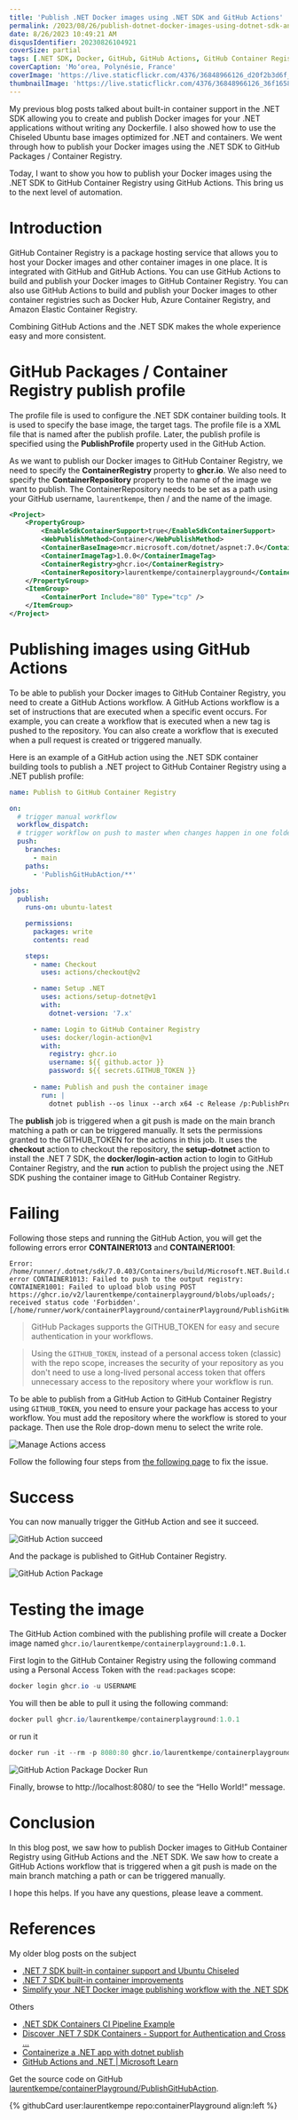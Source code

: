 ```yaml
---
title: 'Publish .NET Docker images using .NET SDK and GitHub Actions'
permalink: /2023/08/26/publish-dotnet-docker-images-using-dotnet-sdk-and-github-actions/
date: 8/26/2023 10:49:21 AM
disqusIdentifier: 20230826104921
coverSize: partial
tags: [.NET SDK, Docker, GitHub, GitHub Actions, GitHub Container Registry]
coverCaption: 'Moʻorea, Polynésie, France'
coverImage: 'https://live.staticflickr.com/4376/36848966126_d20f2b3d6f_h.jpg'
thumbnailImage: 'https://live.staticflickr.com/4376/36848966126_36f1658c9e_q.jpg'
---
```

My previous blog posts talked about built-in container support in the .NET SDK allowing you to create and publish Docker images for your .NET applications without writing any Dockerfile. I also showed how to use the Chiseled Ubuntu base images optimized for .NET and containers. We went through how to publish your Docker images using the .NET SDK to GitHub Packages / Container Registry.

Today, I want to show you how to publish your Docker images using the .NET SDK to GitHub Container Registry using GitHub Actions. This bring us to the next level of automation.
<!-- more -->
# Introduction

GitHub Container Registry is a package hosting service that allows you to host your Docker images and other container images in one place. It is integrated with GitHub and GitHub Actions. You can use GitHub Actions to build and publish your Docker images to GitHub Container Registry. You can also use GitHub Actions to build and publish your Docker images to other container registries such as Docker Hub, Azure Container Registry, and Amazon Elastic Container Registry.

Combining GitHub Actions and the .NET SDK makes the whole experience easy and more consistent.

# GitHub Packages / Container Registry publish profile

The profile file is used to configure the .NET SDK container building tools. It is used to specify the base image, the target tags. The profile file is a XML file that is named after the publish profile. Later, the publish profile is specified using the **PublishProfile** property used in the GitHub Action.

As we want to publish our Docker images to GitHub Container Registry, we need to specify the **ContainerRegistry** property to **ghcr.io**. We also need to specify the **ContainerRepository** property to the name of the image we want to publish. The ContainerRepository needs to be set as a path using your GitHub username, `laurentkempe`, then / and the name of the image.

```xml github.pubxml
<Project>
    <PropertyGroup>
        <EnableSdkContainerSupport>true</EnableSdkContainerSupport>
        <WebPublishMethod>Container</WebPublishMethod>
        <ContainerBaseImage>mcr.microsoft.com/dotnet/aspnet:7.0</ContainerBaseImage>
        <ContainerImageTag>1.0.0</ContainerImageTag>
        <ContainerRegistry>ghcr.io</ContainerRegistry>
        <ContainerRepository>laurentkempe/containerplayground</ContainerRepository>
    </PropertyGroup>
    <ItemGroup>
        <ContainerPort Include="80" Type="tcp" />
    </ItemGroup>
</Project>
```

# Publishing images using GitHub Actions

To be able to publish your Docker images to GitHub Container Registry, you need to create a GitHub Actions workflow. A GitHub Actions workflow is a set of instructions that are executed when a specific event occurs. For example, you can create a workflow that is executed when a new tag is pushed to the repository. You can also create a workflow that is executed when a pull request is created or triggered manually.

Here is an example of a GitHub action using the .NET SDK container building tools to publish a .NET project to GitHub Container Registry using a .NET publish profile:

```yaml .github/workflows/publish-to-github-container-registry.yml
name: Publish to GitHub Container Registry

on:
  # trigger manual workflow
  workflow_dispatch:
  # trigger workflow on push to master when changes happen in one folder
  push:
    branches:
      - main
    paths:
      - 'PublishGitHubAction/**'
  
jobs:
  publish:
    runs-on: ubuntu-latest

    permissions:
      packages: write
      contents: read

    steps:
      - name: Checkout
        uses: actions/checkout@v2

      - name: Setup .NET
        uses: actions/setup-dotnet@v1
        with:
          dotnet-version: '7.x'

      - name: Login to GitHub Container Registry
        uses: docker/login-action@v1
        with:
          registry: ghcr.io
          username: ${{ github.actor }}
          password: ${{ secrets.GITHUB_TOKEN }}
          
      - name: Publish and push the container image
        run: |
          dotnet publish --os linux --arch x64 -c Release /p:PublishProfile=github
```

The **publish** job is triggered when a git push is made on the main branch matching a path or can be triggered manually. It sets the permissions granted to the GITHUB_TOKEN for the actions in this job. It uses the **checkout** action to checkout the repository, the **setup-dotnet** action to install the .NET 7 SDK, the **docker/login-action** action to login to GitHub Container Registry, and the **run** action to publish the project using the .NET SDK pushing the container image to GitHub Container Registry.

# Failing

Following those steps and running the GitHub Action, you will get the following errors error **CONTAINER1013** and **CONTAINER1001**:

```log
Error: /home/runner/.dotnet/sdk/7.0.403/Containers/build/Microsoft.NET.Build.Containers.targets(201,5): error CONTAINER1013: Failed to push to the output registry: CONTAINER1001: Failed to upload blob using POST https://ghcr.io/v2/laurentkempe/containerplayground/blobs/uploads/; received status code 'Forbidden'. [/home/runner/work/containerPlayground/containerPlayground/PublishGitHubAction/PublishGitHubAction.csproj]
``` 

> GitHub Packages supports the GITHUB_TOKEN for easy and secure authentication in your workflows.

> Using the `GITHUB_TOKEN`, instead of a personal access token (classic) with the repo scope, increases the security of your repository as you don't need to use a long-lived personal access token that offers unnecessary access to the repository where your workflow is run. 

To be able to publish from a GitHub Action to GitHub Container Registry using `GITHUB_TOKEN`, you need to ensure your package has access to your workflow. You must add the repository where the workflow is stored to your package. Then use the Role drop-down menu to select the write role.

![Manage Actions access](/images/ManageActionsAccess.png)

Follow the following four steps from [the following page](https://docs.github.com/en/packages/managing-github-packages-using-github-actions-workflows/publishing-and-installing-a-package-with-github-actions#upgrading-a-workflow-that-accesses-a-registry-using-a-personal-access-token) to fix the issue.

# Success

You can now manually trigger the GitHub Action and see it succeed.

![GitHub Action succeed](/images/GitHubActionSucceed.png)

And the package is published to GitHub Container Registry.

![GitHub Action Package](/images/GitHubActionPackage.png)

# Testing the image

The GitHub Action combined with the publishing profile will create a Docker image named `ghcr.io/laurentkempe/containerplayground:1.0.1`.

First login to the GitHub Container Registry using the following command using a Personal Access Token with the `read:packages` scope:

```powershell
docker login ghcr.io -u USERNAME
```

You will then be able to pull it using the following command:

```powershell
docker pull ghcr.io/laurentkempe/containerplayground:1.0.1
```
or run it

```powershell
docker run -it --rm -p 8080:80 ghcr.io/laurentkempe/containerplayground:1.0.1
```

![GitHub Action Package Docker Run](/images/GitHubActionPackageDockerRun.png)

Finally, browse to http://localhost:8080/ to see the “Hello World!” message.

# Conclusion

In this blog post, we saw how to publish Docker images to GitHub Container Registry using GitHub Actions and the .NET SDK. We saw how to create a GitHub Actions workflow that is triggered when a git push is made on the main branch matching a path or can be triggered manually.

I hope this helps. If you have any questions, please leave a comment.

# References

My older blog posts on the subject

- [.NET 7 SDK built-in container support and Ubuntu Chiseled](https://laurentkempe.com/2022/11/14/dotnet-7-sdk-built-in-container-support-and-ubuntu-chiseled/)
- [.NET 7 SDK built-in container improvements](https://laurentkempe.com/2023/03/13/dotnet-7-sdk-built-in-container-improvements/)
- [Simplify your .NET Docker image publishing workflow with the .NET SDK](https://laurentkempe.com/2023/10/24/simplify-your-dotnet-docker-image-publishing-workflow-with-the-dotnet-sdk/)

Others

- [.NET SDK Containers CI Pipeline Example](https://github.com/baronfel/sdk-container-demo)
- [Discover .NET 7 SDK Containers - Support for Authentication and Cross ...](https://devblogs.microsoft.com/dotnet/updates-to-container-support-in-the-dotnet-sdk/)
- [Containerize a .NET app with dotnet publish](https://learn.microsoft.com/en-us/dotnet/core/docker/publish-as-container?pivots=dotnet-7-0)
- [GitHub Actions and .NET | Microsoft Learn](https://learn.microsoft.com/en-us/dotnet/devops/github-actions-overview)

Get the source code on GitHub [laurentkempe/containerPlayground/PublishGitHubAction](https://github.com/laurentkempe/containerPlayground/tree/main/PublishGitHubAction).

<p></p>
{% githubCard user:laurentkempe repo:containerPlayground align:left %}
